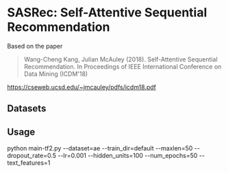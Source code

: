 # SASRec: Self-Attentive Sequential Recommendation

Based on the paper

> Wang-Cheng Kang, Julian McAuley (2018). Self-Attentive Sequential Recommendation. In Proceedings of IEEE International Conference on Data Mining (ICDM'18)

https://cseweb.ucsd.edu/~jmcauley/pdfs/icdm18.pdf

## Datasets


## Usage
 python main-tf2.py --dataset=ae --train_dir=default --maxlen=50 --dropout_rate=0.5 --lr=0.001 --hidden_units=100 --num_epochs=50 --text_features=1

